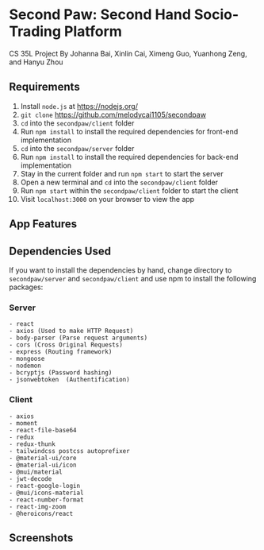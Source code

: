 # Second Paw: Second Hand Socio-Trading Platform
CS 35L Project By Johanna Bai, Xinlin Cai, Ximeng Guo, Yuanhong Zeng, and Hanyu Zhou

## Requirements
1. Install `node.js` at https://nodejs.org/  
2. `git clone` https://github.com/melodycai1105/secondpaw
3. `cd` into the `secondpaw/client` folder
4. Run `npm install` to install the required dependencies for front-end implementation
5. `cd` into the `secondpaw/server` folder
6. Run `npm install` to install the required dependencies for back-end implementation
7. Stay in the current folder and run `npm start` to start the server
8. Open a new terminal and `cd` into the `secondpaw/client` folder
9. Run `npm start` within the `secondpaw/client` folder to start the client
10. Visit `localhost:3000` on your browser to view the app


## App Features

## Dependencies Used
If you want to install the dependencies by hand, change directory to `secondpaw/server` and `secondpaw/client` and use npm to install the following packages:
### Server
    - react
    - axios (Used to make HTTP Request)
    - body-parser (Parse request arguments)
    - cors (Cross Original Requests)
    - express (Routing framework)
    - mongoose
    - nodemon
    - bcryptjs (Password hashing)
    - jsonwebtoken  (Authentification)

### Client
    - axios
    - moment
    - react-file-base64
    - redux
    - redux-thunk
    - tailwindcss postcss autoprefixer
    - @material-ui/core
    - @material-ui/icon
    - @mui/material
    - jwt-decode
    - react-google-login
    - @mui/icons-material
    - react-number-format
    - react-img-zoom
    - @heroicons/react
## Screenshots
